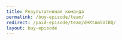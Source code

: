 ```yaml
---
title: Результативная команда
permalink: /buy-episode/team/
redirect: /paid-episode/team/dHKtAm5UlBQ/
layout: buy-episode
---
```

